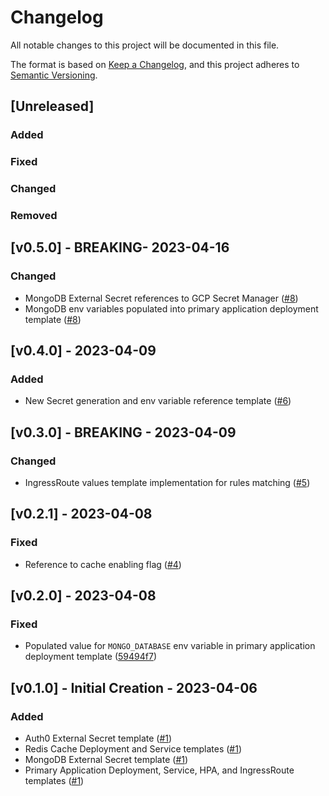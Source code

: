 # Changelog

All notable changes to this project will be documented in this file.

The format is based on [Keep a Changelog](https://keepachangelog.com/en/1.0.0/),
and this project adheres to [Semantic Versioning](https://semver.org/spec/v2.0.0.html).

## [Unreleased]

### Added

### Fixed

### Changed

### Removed

## [v0.5.0] - BREAKING- 2023-04-16

### Changed

- MongoDB External Secret references to GCP Secret Manager ([#8](https://github.com/lockerstock/helm-charts/pull/8))
- MongoDB env variables populated into primary application deployment template ([#8](https://github.com/lockerstock/helm-charts/pull/8))

## [v0.4.0] - 2023-04-09

### Added

- New Secret generation and env variable reference template ([#6](https://github.com/lockerstock/helm-charts/pull/6))

## [v0.3.0] - BREAKING - 2023-04-09

### Changed

- IngressRoute values template implementation for rules matching ([#5](https://github.com/lockerstock/helm-charts/pull/5))

## [v0.2.1] - 2023-04-08

### Fixed

- Reference to cache enabling flag ([#4](https://github.com/lockerstock/helm-charts/pull/4))

## [v0.2.0] - 2023-04-08

### Fixed

- Populated value for `MONGO_DATABASE` env variable in primary application deployment template ([59494f7](https://github.com/lockerstock/helm-charts/commit/59494f79872e6f37948587ba8de47b9223c5fb0b))

## [v0.1.0] - Initial Creation - 2023-04-06

### Added

- Auth0 External Secret template ([#1](https://github.com/lockerstock/helm-charts/pull/1))
- Redis Cache Deployment and Service templates ([#1](https://github.com/lockerstock/helm-charts/pull/1))
- MongoDB External Secret template ([#1](https://github.com/lockerstock/helm-charts/pull/1))
- Primary Application Deployment, Service, HPA, and IngressRoute templates ([#1](https://github.com/lockerstock/helm-charts/pull/1))
